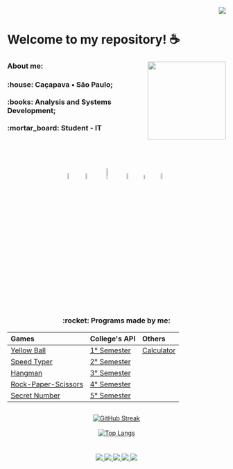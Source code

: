  <div align="right"> 
     
  ![](https://komarev.com/ghpvc/?username=Madu-Braga&color=blueviolet)  
 
</div>      
 
# **Welcome to my repository!** :coffee:
  <div style="display: inline_block">
    <img align="right" src="https://cdn.discordapp.com/attachments/901303352883822635/1078030454109777930/fb5cbc00-0a67-11eb-9c37-3f829f3f7382.png" height="180">
  <div>
     
 <h3 align="left">About me:  </h3>
   <p align="left"><h3> :house: Caçapava • São Paulo;<br><br>
                       :books: Analysis and Systems Development; <br><br>
                       :mortar_board: Student - IT <br>
  </p> 
  <br>
  
   ## 
   
<div align="center">   <br>
  <img src="https://cdn.discordapp.com/attachments/901303352883822635/1003664285047726190/unknown.png" width=6%>&nbsp;&nbsp;
  <img src="https://cdn.discordapp.com/attachments/901303352883822635/1003665715489931274/unknown.png" width=6%>&nbsp;&nbsp;
  <img src="https://cdn.discordapp.com/attachments/901303352883822635/1003665109652095026/unknown.png" width=8%>&nbsp;&nbsp;
  <img src="https://cdn.discordapp.com/attachments/901303352883822635/1003665895677235230/unknown.png" width=6%>&nbsp;&nbsp;
  <!--<img src="https://cdn.discordapp.com/attachments/901303352883822635/1046775566432481370/unknown.png" width=5.3%>&nbsp;&nbsp;-->
  <!--<img src="https://cdn.discordapp.com/attachments/901303352883822635/1046774495572140073/unknown.png" width=6%>&nbsp;&nbsp;-->
  <img src="https://cdn.discordapp.com/attachments/901303352883822635/1003666496733585418/unknown.png" width=5%>&nbsp;&nbsp;
  <img src="https://cdn.discordapp.com/attachments/901303352883822635/1003669155263823982/unknown.png" width=6%>&nbsp;&nbsp;
  <!--<img src="https://cdn.discordapp.com/attachments/826526043917647912/1079100296262856797/Figma-logo.png" width=4%>&nbsp;&nbsp;-->
</div>   

  ##

 
 <h3 align="center"> 	:rocket: Programs made by me: </h2>
  
<div align="center">
  
|   Games   |   College's API  |    Others    |
| :---         | :---         | :---      |
| [Yellow Ball](https://github.com/madu-braga/Yellow-Ball)  | [1° Semester](https://github.com/DeskwarePI/API-VoMariaFelix)    | [Calculator](https://github.com/madu-braga/Calculadora ) |
| [Speed Typer](https://github.com/madu-braga/Speed-Typer/blob/main/README.md)  | [2° Semester](https://github.com/Inodevs)   |      |    
| [Hangman](https://github.com/madu-braga/Forca)     |  [3° Semester](https://github.com/NewInoDevs/NewInoDevs)   |        |
| [Rock-Paper-Scissors](https://github.com/madu-braga/Jokenpo)  | [4° Semester](https://github.com/Inodevs-4/2RP)  |      |    
| [Secret Number](https://github.com/madu-braga/Adivinhe)  | [5° Semester](https://github.com/inodevs-5/Reportify_Doc)     |      |    
 
</div>
  
  ## 
  
 <div align="center"> 
    
[![GitHub Streak](https://streak-stats.demolab.com?user=madu-braga&theme=dark&locale=pt_BR)](https://git.io/streak-stats) <br><br>
[![Top Langs](https://github-readme-stats.vercel.app/api/top-langs/?username=madu-braga&layout=compact&theme=dark&hide_progress=true)](https://github.com/Madu-Braga/github-readme-stats)
<!--![Top Lang](https://github-readme-stats.vercel.app/api?username=madu-braga&show_icons=true&theme=radical)-->

 </div>
  
  #
  
 <div align="center"> 
   
  <a href = "https://mail.google.com/mail/u/0/?tab=rm&ogbl#inbox?compose=CllgCJqXPtFPLMWKPfFmlXVxmJSvbkPpTzxXgpPqfGxLGrgBnsLPcdHCZtVlLnZsbvXllKsMqJV">
    <img src="https://img.shields.io/badge/-Gmail-%23EA4335?style=for-the-badge&logo=gmail&logoColor=white" target="_blank">
  </a>
  <a href="https://trailblazer.me/id/duda-braga" target="_blank">
    <img src="https://img.shields.io/badge/Salesforce-00A1E0?style=for-the-badge&logo=Salesforce&logoColor=white" target="_blank"> 
  </a>
  <a href="https://www.linkedin.com/in/maria-eduarda-macedo-braga-4663bb208/" target="_blank">
    <img src="https://img.shields.io/badge/-LinkedIn-%230077B5?style=for-the-badge&logo=linkedin&logoColor=white" target="_blank"> 
  </a>
 <a href="https://www.duolingo.com/profile/duda.mb_" target="_blank">
    <img src="https://img.shields.io/badge/Duolingo-58CC02?style=for-the-badge&logo=Duolingo&logoColor=white" target="_blank"> 
  </a> 
  <a href="https://www.instagram.com/duda.mb_/?hl=pt-br" target="_blank">
    <img src="https://img.shields.io/badge/-Instagram-%23E4405F?style=for-the-badge&logo=instagram&logoColor=white" target="_blank"> 
   </a> 
</div>
